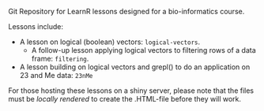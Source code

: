Git Repository for LearnR lessons designed for a bio-informatics course.

Lessons include:

* A lesson on logical (boolean) vectors: `logical-vectors`.
    * A follow-up lesson applying logical vectors to filtering rows of a data frame: `filtering`.
* A lesson building on logical vectors and grepl() to do an application on 23 and Me data: `23nMe`

For those hosting these lessons on a shiny server, please note that the files must be *locally rendered* to create the .HTML-file before they will work.

